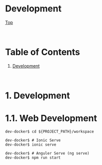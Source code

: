 # Development

[Top](./README.md)

<br>

# Table of Contents
1. [Development](#Development)

<br>

# 1. Development <a name="Development"></a>

# 1.1. Web Development
```console
dev-docker$ cd ${PROJECT_PATH}/workspace

dev-docker$ # Ionic Serve
dev-docker$ ionic serve

dev-docker$ # Anguler Serve (ng serve)
dev-docker$ npm run start

```

<br>

